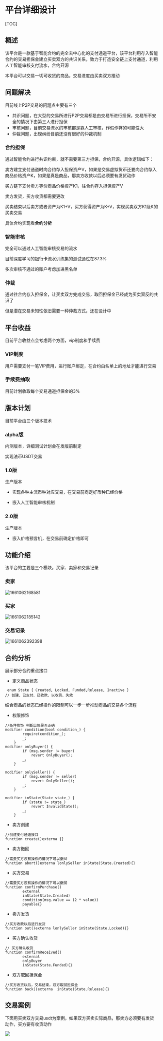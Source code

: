 # 平台详细设计

[TOC]

## 概述

该平台是一款基于智能合约的完全去中心化的支付通道平台，该平台利用存入智能合约的交易担保金建立买卖双方的共识关系，致力于打造安全链上支付通道，利用人工智能审核支付流水，合约开源

本平台可以交易一切可收货的商品，交易进度由买卖双方推动

## 问题解决

目前线上P2P交易的问题点主要有三个

* 共识问题，在大型的交易所进行P2P交易都是由交易所进行担保，交易所不安全的情况下由第三人进行担保
* 审核问题，目前交易流水的审核都是靠人工审核，作假作弊的可能性大
* 仲裁问题，出现纠纷目前还没有很好的仲裁机制

### 合约担保

通过智能合约进行共识约束，就不需要第三方担保，合约开源，具体逻辑如下：

卖方建立支付通道时向合约存入担保资产V，如果是交易虚拟货币还要向合约存入商品价格资产K，如果是真是商品，那卖方收款以后必须要有发货动作

买方链下支付卖方等价商品价格资产K1，往合约存入担保资产V

卖方发货，买方收货都需要更改

买卖结束以后卖方或者资产为K1+V，买方获得资产为K+V，实现买卖双方K1及K的买卖交易

具体合约实现看**合约分析**

### 智能审核

完全可以通过人工智能审核交易的流水

目前深度学习的银行卡流水训练集的测试通过在87.3%

多次审核不通过的账户考虑加进黑名单

### 仲裁

通过往合约存入担保金，让买卖双方完成交易，取回担保金已经成为买卖双反的共识了

但是潜在交易未知性依旧需要一种仲裁方式，还在设计中

 

## 平台收益

目前平台收益点会考虑两个方面，vip制度和手续费

### VIP制度

用户需要支付一笔VIP费用，进行账户绑定，在合约白名单上的地址才能进行交易

### 手续费抽取

目前计划收取每个交易通道担保金的3% 



## 版本计划

目前平台由三个版本技术

### alpha版

内测版本，详细测试计划会在发版前制定

实现法币USDT交易

### 1.0版

生产版本

* 实现各种主流币种对应交易，在交易前商定好币种已经价格

* 嵌入人工智能审核机制

### 2.0版

生产版本

*  嵌入价格预言机，在交易前确定价格即可



## 功能介绍

该平台的主要是三个模块，买家、卖家和交易记录

### 卖家

![1661062168581](C:\Users\13080\AppData\Roaming\Typora\typora-user-images\1661062168581.png)

### 买家

![1661062185142](C:\Users\13080\AppData\Roaming\Typora\typora-user-images\1661062185142.png)

### 交易记录

![1661062392398](C:\Users\13080\AppData\Roaming\Typora\typora-user-images\1661062392398.png)



## 合约分析

展示部分合约重点接口

* 定义商品状态

```solidity
 enum State { Created, Locked, Funded,Release, Inactive }
// 创建、已支付、已收款、以收货、失效 
```

结合商品的状态已经操作的限制可以一步一步推动商品的交易各个流程

* 权限修饰

```solidity
//条件修饰 判断出价是否正确
modifier condition(bool condition_) {
        require(condition_);
        _;
    }
modifier onlyBuyer() {
        if (msg.sender != buyer)
            revert OnlyBuyer();
        _;
    }

modifier onlySeller() {
        if (msg.sender != seller)
            revert OnlySeller();
        _;
    }

modifier inState(State state_) {
        if (state != state_)
            revert InvalidState();
        _;
    }
```

* 卖方创建

```solidity
//创建支付通道接口
function create()externa {}
```

* 卖方撤回

```solidity
//需要买方没有操作的情况下可以撤回
function abort()externa lonlySeller inState(State.Created){}
```

* 买方交易

```solidity
//需要买方没有操作的情况下可以撤回
function confirmPurchase()
		external 
		inState(State.Created) 
		condition(msg.value == (2 * value))
        payable{}
```

* 卖方发货

```solidity
//买方收款以后进行发货
function out()externa lonlySeller inState(State.Locked){}
```

* 买方确认收货

```solidity
// 买方确认收货
function confirmReceived()
        external
        onlyBuyer
        inState(State.Funded){}
```

* 双方取回担保金

```solidity
//买方收货以后，交易结束，双方取回担保金
function back()externa  inState(State.Release){}
```



## 交易案例

下面用买卖双方交易usdt为案例，如果双方买卖实际商品，那卖方必须要有发货动作，买方要有收货动作

![](E:\pigcharid\PP\pp交易流程.png)
